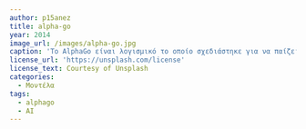 ```yaml
---
author: p15anez
title: alpha-go
year: 2014
image_url: /images/alpha-go.jpg
caption: 'To AlphaGo είναι λογισμικό το οποίο σχεδιάστηκε για να παίζει το επιτραπέζιο παιχνίδι Go. Το AlphaGo χρησιμοποιεί αλγόριθμους με δέντρα αναζήτησης Monte Carlo για να βρεί την καλύτερη δυνατή κίνηση βασισμένη στη γνώση που έχει αποκτήσει μέσω deep learning και πιο συγκεκριμένα μέσω τεχνητών νευρωνικών δικτύων (Artificial Neural Networks), η οποία αποκτήθηκε μετά από εκπαίδευση πάνω σε πολλά δεδομένα παιχνιδιών. Το 2017 το AlphaGo κατάφερε να νικήσει τον παγκόσμιο πρωταθλητή του παιχνιδιού σε ταμπλό 19χ19 σε μια παρτίδα best of 3.  '
license_url: 'https://unsplash.com/license'
license_text: Courtesy of Unsplash
categories:
  - Μοντέλα 
tags:
  - alphago
  - ΑΙ
---
```

